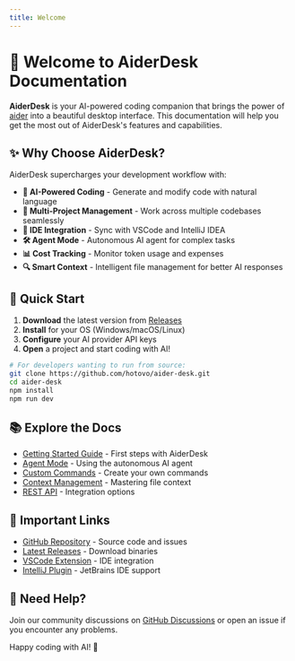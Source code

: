 ```yaml
---
title: Welcome
---
```

# 👋 Welcome to AiderDesk Documentation

**AiderDesk** is your AI-powered coding companion that brings the power of [aider](https://aider.chat) into a beautiful desktop interface. This documentation will help you get the most out of AiderDesk's features and capabilities.

## ✨ Why Choose AiderDesk?

AiderDesk supercharges your development workflow with:

* **🤖 AI-Powered Coding** - Generate and modify code with natural language
* **📂 Multi-Project Management** - Work across multiple codebases seamlessly
* **🔌 IDE Integration** - Sync with VSCode and IntelliJ IDEA
* **🛠️ Agent Mode** - Autonomous AI agent for complex tasks
* **📊 Cost Tracking** - Monitor token usage and expenses
* **🔍 Smart Context** - Intelligent file management for better AI responses

## 🚀 Quick Start

1. **Download** the latest version from [Releases](https://github.com/hotovo/aider-desk/releases)
2. **Install** for your OS (Windows/macOS/Linux)
3. **Configure** your AI provider API keys
4. **Open** a project and start coding with AI!

```bash
# For developers wanting to run from source:
git clone https://github.com/hotovo/aider-desk.git
cd aider-desk
npm install
npm run dev
```

## 📚 Explore the Docs

- [Getting Started Guide](/docs/intro) - First steps with AiderDesk
- [Agent Mode](/docs/agent-mode) - Using the autonomous AI agent
- [Custom Commands](/docs/custom-commands) - Create your own commands
- [Context Management](/docs/context) - Mastering file context
- [REST API](/docs/api) - Integration options

## 🔗 Important Links

* [GitHub Repository](https://github.com/hotovo/aider-desk) - Source code and issues
* [Latest Releases](https://github.com/hotovo/aider-desk/releases) - Download binaries
* [VSCode Extension](https://marketplace.visualstudio.com/items?itemName=hotovo-sk.aider-desk-connector) - IDE integration
* [IntelliJ Plugin](https://plugins.jetbrains.com/plugin/26313-aiderdesk-connector) - JetBrains IDE support

## 💬 Need Help?

Join our community discussions on [GitHub Discussions](https://github.com/hotovo/aider-desk/discussions) or open an issue if you encounter any problems.

Happy coding with AI! 🎉
